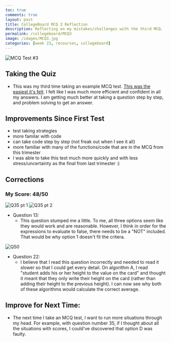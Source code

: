 ```yaml
---
toc: true
comments: true
layout: post
title: CollegeBoard MCQ 3 Reflection 
description: Reflecting on my mistakes/challenges with the third MCQ.
permalink: /collegeboard/MCQ3
image: /images/MCQ3.jpg
categories: [week 23, recourses, collegeboard]
---
```


![MCQ Test #3]({{site.baseurl}}/images/MCQ3.jpg)

## Taking the Quiz
- This was my third time taking an example MCQ test. <u>This was the easiest it's felt</u>. I felt like I was much more efficient and confident in all my answers. I am getting much better at taking a question step by step, and problem solving to get an answer.

## Improvements Since First Test
- test taking strategies
- more familar with code
- can take code step by step (not freak out when I see it all) 
- more familiar with many of the functions/code that are in the MCQ from this trimester
- I was able to take this test much more quickly and with less stress/uncertainty as the final from last trimester :)


## Corrections
### My Score: 48/50

![Q35 pt 1]({{site.baseurl}}/images/Q35pt1.jpg)
![Q35 pt 2]({{site.baseurl}}/images/Q35pt2.jpg)
- Question 13: 
    - This question stumped me a little. To me, all three options seem like they would work and are reasonable. However, I think in order for the expressions to evaluate to false, there needs to be a "NOT" included. That would be why option 1 doesn't fit the critera.

![Q50]({{site.baseurl}}/images/Q50.jpg)
- Question 22:
    - I believe that I read this question incorrectly and needed to read it slower so that I could get every detail. On algorithm A, I read "student adds his or her height to the value on the card" and thought it meant that they only write their height on the card (rather than adding their height to the previous height). I can now see why both of these algorithms would calculate the correct average. 


## Improve for Next Time:
- The next time I take an MCQ test, I want to run more situations through my head. For example, with question number 35, if I thought about all the situations with scores, I could've discovered that option D was faulty.